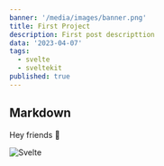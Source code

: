 ```yaml
---
banner: '/media/images/banner.png'
title: First Project
description: First post descripttion
data: '2023-04-07'
tags:
  - svelte
  - sveltekit
published: true
---
```


## Markdown

Hey friends 👋

![Svelte](/media/images/banner.png)
